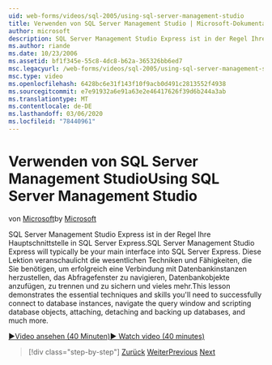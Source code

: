 ```yaml
---
uid: web-forms/videos/sql-2005/using-sql-server-management-studio
title: Verwenden von SQL Server Management Studio | Microsoft-Dokumentation
author: microsoft
description: SQL Server Management Studio Express ist in der Regel Ihre Hauptschnittstelle in SQL Server Express. Diese Lektion veranschaulicht die wesentlichen Techniken und Ski...
ms.author: riande
ms.date: 10/23/2006
ms.assetid: bf1f345e-55c8-4dc8-b62a-365326bb6ed7
msc.legacyurl: /web-forms/videos/sql-2005/using-sql-server-management-studio
msc.type: video
ms.openlocfilehash: 6428bc6e31f143f10f9acb0d491c2813552f4938
ms.sourcegitcommit: e7e91932a6e91a63e2e46417626f39d6b244a3ab
ms.translationtype: MT
ms.contentlocale: de-DE
ms.lasthandoff: 03/06/2020
ms.locfileid: "78440961"
---
```

# <a name="using-sql-server-management-studio"></a><span data-ttu-id="32091-104">Verwenden von SQL Server Management Studio</span><span class="sxs-lookup"><span data-stu-id="32091-104">Using SQL Server Management Studio</span></span>

<span data-ttu-id="32091-105">von [Microsoft](https://github.com/microsoft)</span><span class="sxs-lookup"><span data-stu-id="32091-105">by [Microsoft](https://github.com/microsoft)</span></span>

<span data-ttu-id="32091-106">SQL Server Management Studio Express ist in der Regel Ihre Hauptschnittstelle in SQL Server Express.</span><span class="sxs-lookup"><span data-stu-id="32091-106">SQL Server Management Studio Express will typically be your main interface into SQL Server Express.</span></span> <span data-ttu-id="32091-107">Diese Lektion veranschaulicht die wesentlichen Techniken und Fähigkeiten, die Sie benötigen, um erfolgreich eine Verbindung mit Datenbankinstanzen herzustellen, das Abfragefenster zu navigieren, Datenbankobjekte anzufügen, zu trennen und zu sichern und vieles mehr.</span><span class="sxs-lookup"><span data-stu-id="32091-107">This lesson demonstrates the essential techniques and skills you'll need to successfully connect to database instances, navigate the query window and scripting database objects, attaching, detaching and backing up databases, and much more.</span></span>

[<span data-ttu-id="32091-108">&#9654;Video ansehen (40 Minuten)</span><span class="sxs-lookup"><span data-stu-id="32091-108">&#9654; Watch video (40 minutes)</span></span>](https://channel9.msdn.com/Blogs/ASP-NET-Site-Videos/using-sql-server-management-studio)

> [!div class="step-by-step"]
> <span data-ttu-id="32091-109">[Zurück](connecting-your-web-application-to-sql-server-2005-express-edition.md)
> [Weiter](getting-started-with-reporting-services.md)</span><span class="sxs-lookup"><span data-stu-id="32091-109">[Previous](connecting-your-web-application-to-sql-server-2005-express-edition.md)
[Next](getting-started-with-reporting-services.md)</span></span>
